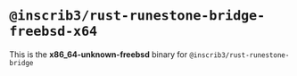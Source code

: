 # `@inscrib3/rust-runestone-bridge-freebsd-x64`

This is the **x86_64-unknown-freebsd** binary for `@inscrib3/rust-runestone-bridge`
